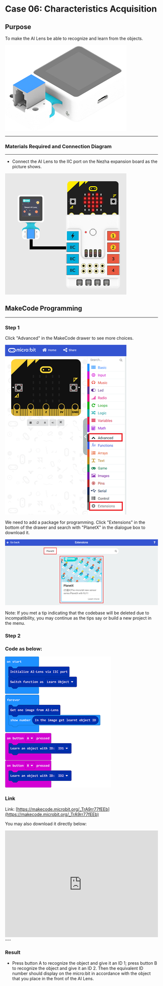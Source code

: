 # Case 06: Characteristics Acquisition

## Purpose
To make the AI Lens be able to recognize and learn from the objects. 

![](./images/05035_01.png)



---

### Materials Required and Connection Diagram
---

- Connect the AI Lens to the IIC port on the Nezha expansion board as the picture shows. 


![](./images/05035_01_03.png)



## MakeCode Programming 

---

### Step 1

Click "Advanced" in the MakeCode drawer to see more choices.

![](./images/05001_04.png)

We need to add a package for programming. Click "Extensions" in the bottom of the drawer and search with "PlanetX" in the dialogue box to download it. 

![](./images/05001_05.png)

Note: If you met a tip indicating that the codebase will be deleted due to incompatibility, you may continue as the tips say or build a new project in the menu. 

### Step 2

### Code as below:

![](./images/05035_06_06.png)


### Link
Link: [https://makecode.microbit.org/_TrA9rr77fEEb](https://makecode.microbit.org/_TrA9rr77fEEb)

You may also download it directly below:

<div style="position:relative;height:0;padding-bottom:70%;overflow:hidden;"><iframe style="position:absolute;top:0;left:0;width:100%;height:100%;" src="https://makecode.microbit.org/#pub:_46c9WCd5oc1z" frameborder="0" sandbox="allow-popups allow-forms allow-scripts allow-same-origin"></iframe></div>  
---

### Result
- Press button A to recognize the object and give it an ID 1; press button B to recognize the object and give it an ID 2. Then the equivalent ID number should display on the micro:bit in accordance with the object that you place in the front of the AI Lens.

